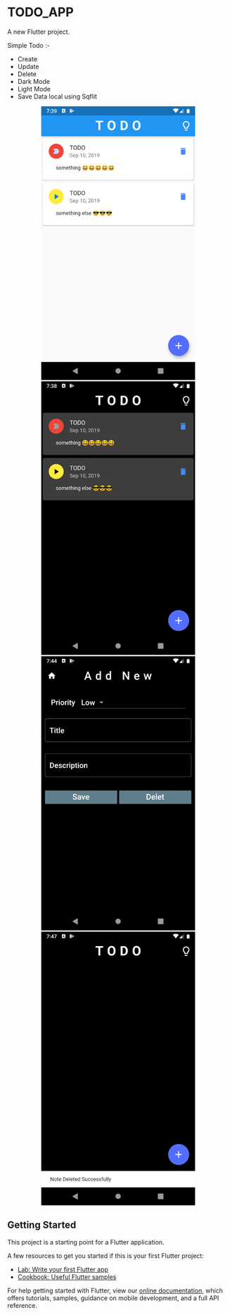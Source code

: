 # TODO_APP

A new Flutter project.

Simple Todo :-
- Create 
- Update 
- Delete
- Dark Mode
- Light Mode
- Save Data local using Sqflit

<!-- ![screenshot](screenshot/Screenshot_1.png)   -->
<p align="center">
  <img src="screenshot/Screenshot_3.png" width="350" title="Main Screen">

  <img src="screenshot/Screenshot_2.png" width="350" title="Main Screen in dark">

 <img src="screenshot/Screenshot_4.png" width="350" title="Add TODO">
 
  <img src="screenshot/Screenshot_5.png" width="350" title="main screen in dark">
</p>

## Getting Started

This project is a starting point for a Flutter application.

A few resources to get you started if this is your first Flutter project:

- [Lab: Write your first Flutter app](https://flutter.io/docs/get-started/codelab)
- [Cookbook: Useful Flutter samples](https://flutter.io/docs/cookbook)

For help getting started with Flutter, view our 
[online documentation](https://flutter.io/docs), which offers tutorials, 
samples, guidance on mobile development, and a full API reference.
